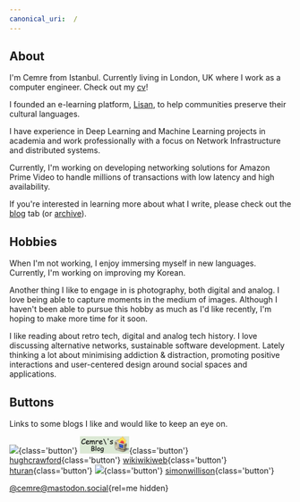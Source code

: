 ```yaml
---
canonical_uri:  /
---
```


## About
I'm Cemre from Istanbul. Currently living in London, UK where I work as a computer engineer. Check out my [cv](/cv)!

I founded an e-learning platform, [Lisan](http://lisan.dutl.uk), to help communities preserve their cultural languages. 

I have experience in Deep Learning and Machine Learning projects in academia and work professionally with a focus on Network Infrastructure and distributed systems. 

Currently, I'm working on developing networking solutions for Amazon Prime Video to handle millions of transactions with low latency and high availability.

If you're interested in learning more about what I write, please check out the [blog](blog) tab (or [archive](/archive)).

## Hobbies
When I'm not working, I enjoy immersing myself in new languages. Currently, I'm working on improving my Korean. 

Another thing I like to engage in is photography, both digital and analog. I love being able to capture moments in the medium of images. Although I haven't been able to pursue this hobby as much as I'd like recently, I'm hoping to make more time for it soon.

I like reading about retro tech, digital and analog tech history. I love discussing alternative networks, sustainable software development. Lately thinking a lot about minimising addiction & distraction, promoting positive interactions and user-centered design around social spaces and applications. 

## Buttons

Links to some blogs I like and would like to keep an eye on.

[![](https://m0r1bund.com/images/assets/m0r1bund%20icon%20aexis.png)](https://m0r1bund.com/){class='button'}
[![](static/img/link-button.png)](https://cemrekarakas.com/){class='button'}
[<span>hughcrawford</span>](https://photooftheday.hughcrawford.com/){class='button'}
[<span>wikiwikiweb</span>](http://wiki.c2.com/){class='button'}
[<span>hturan</span>](https://hturan.com/){class='button'}
[<span>![](https://mitxela.com/img/titles/mitxela_dot_com-65.png)</span>](https://mitxela.com/){class='button'}
[<span>simonwillison</span>](https://simonwillison.net){class='button'}

[@cemre@mastodon.social](https://mastodon.social/@cemre){rel=me hidden}

<style>
    @media only screen and (min-width: 1208px) {
        nav .postsListWrapper {
            display: unset;
        }
    }
</style>
